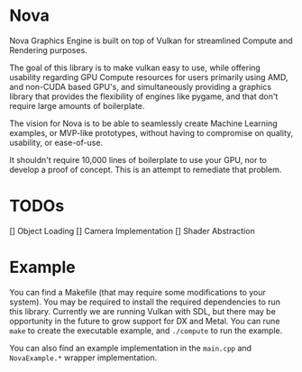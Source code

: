 # Nova
Nova Graphics Engine is built on top of Vulkan for streamlined Compute and Rendering purposes.

The goal of this library is to make vulkan easy to use, while offering usability regarding GPU Compute resources for users primarily using AMD, and non-CUDA based GPU's, and simultaneously providing a graphics library that provides the flexibility of engines like pygame, and  that don't require large amounts of boilerplate.

The vision for Nova is to be able to seamlessly create Machine Learning examples, or MVP-like prototypes, without having to compromise on quality, usability, or ease-of-use.

It shouldn't require 10,000 lines of boilerplate to use your GPU, nor to develop a proof of concept. This is an attempt to remediate that problem.

# TODOs
[] Object Loading
[] Camera Implementation
[] Shader Abstraction

# Example
You can find a Makefile (that may require some modifications to your system). You may be required to install the required dependencies to run this library. Currently we are running Vulkan with SDL, but there may be opportunity in the future to grow support for DX and Metal. You can rune `make` to create the executable example, and `./compute` to run the example.

You can also find an example implementation in the `main.cpp` and `NovaExample.*` wrapper implementation.
